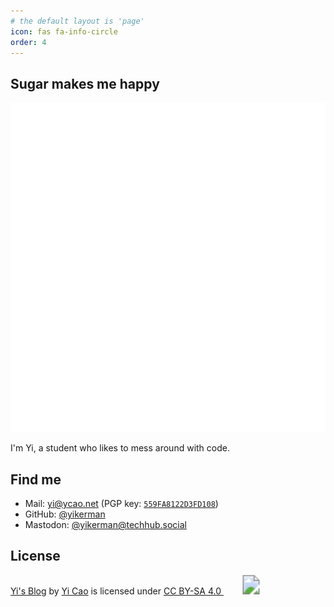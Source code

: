 ```yaml
---
# the default layout is 'page'
icon: fas fa-info-circle
order: 4
---
```



## **Sugar makes me happy**

![metrics](https://raw.githubusercontent.com/yikerman/yikerman/refs/heads/master/github-metrics.svg)

I'm Yi, a student who likes to mess around with code.

## Find me

- Mail: [yi@ycao.net](mailto:yi@ycao.net) (PGP key: [`559FA8122D3FD108`](/pgp))
- GitHub: [@yikerman](https://github.com/yikerman)
- Mastodon: [@yikerman@techhub.social](https://techhub.social/@yikerman)

## License

<p xmlns:cc="http://creativecommons.org/ns#" xmlns:dct="http://purl.org/dc/terms/"><a property="dct:title" rel="cc:attributionURL" href="https://ycao.net/">Yi's Blog</a> by <a rel="cc:attributionURL dct:creator" property="cc:attributionName" href="https://ycao.top/about/">Yi Cao</a> is licensed under <a href="https://creativecommons.org/licenses/by-sa/4.0/" target="_blank" rel="license noopener noreferrer" style="display:inline-block;">CC BY-SA 4.0 <svg width="88" height="31"><image xlink:href="https://mirrors.creativecommons.org/presskit/buttons/88x31/svg/by-sa.svg" src="https://mirrors.creativecommons.org/presskit/buttons/88x31/png/by-sa.png" width="88" height="31"/></svg>
